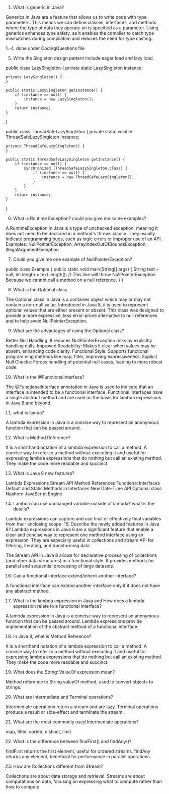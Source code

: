 1. What is generic in Java?

Generics in Java are a feature that allows us to write code with type parameters. This means we can define classes, interfaces, and methods where the type of data they operate on is specified as a parameter. Using generics enhances type safety, as it enables the compiler to catch type mismatches during compilation and reduces the need for type casting. 

1.-4. done under CodingQuestions file

5. Write the Singleton design pattern include eager load and lazy load.  

public class LazySingleton {
    private static LazySingleton instance;

    private LazySingleton() {
    }

    public static LazySingleton getInstance() {
        if (instance == null) {
            instance = new LazySingleton();
        }
        return instance;
    }
}

public class ThreadSafeLazySingleton {
    private static volatile ThreadSafeLazySingleton instance;

    private ThreadSafeLazySingleton() {
    }

    public static ThreadSafeLazySingleton getInstance() {
        if (instance == null) {
            synchronized (ThreadSafeLazySingleton.class) {
                if (instance == null) {
                    instance = new ThreadSafeLazySingleton();
                }
            }
        }
        return instance;
    }
}

6. What is Runtime Exception? could you give me some examples? 

A RuntimeException in Java is a type of unchecked exception, meaning it does not need to be declared in a method's throws clause. They usually indicate programming bugs, such as logic errors or improper use of an API. 
Examples: NullPointerException; ArrayIndexOutOfBoundsException; IllegalArgumentException

7. Could you give me one example of NullPointerException? 

public class Example {
    public static void main(String[] args) {
        String text = null;
        int length = text.length(); // This line will throw NullPointerException. Because we cannot call a method on a null reference.
    }
}

8. What is the Optional class

The Optional class in Java is a container object which may or may not contain a non-null value. Introduced in Java 8, it is used to represent optional values that are either present or absent. This class was designed to provide a more expressive, less error-prone alternative to null references and to help avoid NullPointerException.

9. What are the advantages of using the Optional class? 

Better Null Handling: It reduces NullPointerException risks by explicitly handling nulls.
Improved Readability: Makes it clear when values may be absent, enhancing code clarity.
Functional Style: Supports functional programming methods like map, filter, improving expressiveness.
Explicit Null Checks: Forces handling of potential null cases, leading to more robust code.

10. What is the @FunctionalInterface? 

The @FunctionalInterface annotation in Java is used to indicate that an interface is intended to be a functional interface. Functional interfaces have a single abstract method and are used as the basis for lambda expressions in Java 8 and beyond.

11. what is lamda? 

A lambda expression in Java is a concise way to represent an anonymous function that can be passed around.

12. What is Method Reference?
    
It is a shorthand notation of a lambda expression to call a method. A concise way to refer to a method without executing it and useful for expressing lambda expressions that do nothing but call an existing method. They make the code more readable and succinct.

13. What is Java 8 new features? 

Lambda Expressions
Stream API
Method References
Functional Interfaces
Default and Static Methods in Interfaces
New Date-Time API
Optional class
Nashorn JavaScript Engine

14. Lambda can use unchanged variable outside of lambda? what is the details?

Lambda expressions can capture and use final or effectively final variables from their enclosing scope.
15. Describe the newly added features in Java 8?
Lambda expressions in Java 8 are a significant feature that enable a clear and concise way to represent one method interface using an expression. They are especially useful in collections and stream API for filtering, iterating, and transforming data.

The Stream API in Java 8 allows for declarative processing of collections (and other data structures) in a functional style. It provides methods for parallel and sequential processing of large datasets.

16. Can a functional interface extend/inherit another interface?

A functional interface can extend another interface only if it does not have any abstract method.

17. What is the lambda expression in Java and How does a lambda expression relate to a functional interface?

A lambda expression in Java is a concise way to represent an anonymous function that can be passed around. Lambda expressions provide implementation of the abstract method of a functional interface.

18. In Java 8, what is Method Reference?

It is a shorthand notation of a lambda expression to call a method. A concise way to refer to a method without executing it and useful for expressing lambda expressions that do nothing but call an existing method. They make the code more readable and succinct.

19. What does the String::ValueOf expression mean?

Method reference to String.valueOf method, used to convert objects to strings.

20. What are Intermediate and Terminal operations?

Intermediate operations return a stream and are lazy.
Terminal operations produce a result or side-effect and terminate the stream.

21. What are the most commonly used Intermediate operations?

map, filter, sorted, distinct, limit

22. What is the difference between findFirst() and findAny()?

findFirst returns the first element, useful for ordered streams.
findAny returns any element, beneficial for performance in parallel operations.

23. How are Collections different from Stream?

Collections are about data storage and retrieval.
Streams are about computations on data, focusing on expressing what to compute rather than how to compute.
